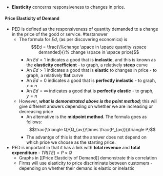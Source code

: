 - **Elasticity** concerns responsiveness to changes in price.

#### Price Elasticity of Demand
- PED is defined as the responsiveness of quantity demanded to a change in the price of the good or service. #testanswer 
	- The formula for $Ed$, (as per discovering economics) is $$Ed = \frac{\%change \space in \space quantity \space demanded}{\% change \space in \space price}$$
		- An $Ed < 1$ indicates a good that is **inelastic**, and this is known as the **elasticity coefficient** - to graph, a relatively **steep** curve
		- An $Ed > 1$ indicates a good that is **elastic** to changes in price - to graph, a relatively **flat** curve
		- An $Ed=0$ indicates a good that is **perfectly inelastic** - to graph, $x=n$
		- An $Ed=\infty$ indicates a good that is **perfectly elastic** - to graph, $y=n$
	- However, ***what is demonstrated above is the point method;*** this will give different answers depending on whether we are increasing or decreasing price
		- An alternative is the **midpoint method**. The formula goes as follows: $$\frac{\triangle Q}{Q_{av}}\times \frac{P_{av}}{\triangle P}$$
		- The advantge of this is that the answer does not depend on which price we choose as the starting price.
- PED is important in that it has a link with **total revenue** and **total expenditure** - $TR(TE)=P\times Q$
	- Graphs in [[Price Elasticity of Demand]] demonstrate this correlation
	- Firms will use elasticity to price discriminate between customers - depending on whether their demand is elastic or inelastic